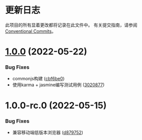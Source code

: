 # 更新日志

此项目的所有显着更改都将记录在此文件中。
有关提交指南，请参阅 [Conventional Commits](https://conventionalcommits.org)。

# [1.0.0](https://github.com/drdevelop/typography/compare/@typography-org/native@1.0.0-rc.0...@typography-org/native@1.0.0) (2022-05-22)

### Bug Fixes

* commonjs构建 ([cbf6be0](https://github.com/drdevelop/typography/commit/cbf6be0ae0ceba0a5a03be03e8c16b761840673f))
* 使用karma + jasmine编写测试用例 ([3020877](https://github.com/drdevelop/typography/commit/3020877af4ae69059da7ab71d4bf28e1a0091cfc))

# 1.0.0-rc.0 (2022-05-15)

### Bug Fixes

* 兼容移动端低版本浏览器 ([d879752](https://github.com/drdevelop/typography/commit/d8797529d72deca804c288946530e40a559a5a50))

